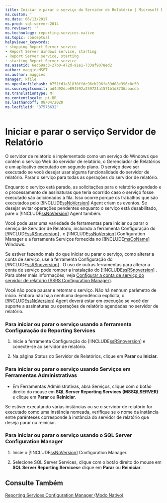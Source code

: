 ```yaml
---
title: Iniciar e parar o serviço do Servidor de Relatório | Microsoft Docs
ms.custom: ''
ms.date: 06/13/2017
ms.prod: sql-server-2014
ms.reviewer: ''
ms.technology: reporting-services-native
ms.topic: conceptual
helpviewer_keywords:
- stopping Report Server service
- Report Server Windows service, starting
- Report Server service, starting
- starting Report Server service
ms.assetid: 6ec69ac3-27b0-472d-91e1-733af9078ed2
author: maggiesMSFT
ms.author: maggies
manager: kfile
ms.openlocfilehash: b751fd1a31830ffdc96cb296fa39d08e396c8c50
ms.sourcegitcommit: ad4d92dce894592a259721a1571b1d8736abacdb
ms.translationtype: MT
ms.contentlocale: pt-BR
ms.lasthandoff: 08/04/2020
ms.locfileid: "87573632"
---
```

# <a name="start-and-stop-the-report-server-service"></a>Iniciar e parar o serviço Servidor de Relatório
  O servidor de relatório é implementado como um serviço do Windows que contém o serviço Web do servidor de relatório, o Gerenciador de Relatórios e um aplicativo executado em segundo plano. O serviço deve ser executado se você desejar usar alguma funcionalidade do servidor de relatório. Parar o serviço para todas as operações do servidor de relatório.  
  
 Enquanto o serviço está parado, as solicitações para o relatório agendado e o processamento de assinaturas que teria ocorrido caso o serviço fosse executado são adicionados à fila. Isso ocorre porque os trabalhos que são executados pelo [!INCLUDE[ssNoVersion](../../includes/ssnoversion-md.md)] Agent criam os eventos. Se desejar evitar operações pendentes enquanto o serviço está desabilitado, pare o [!INCLUDE[ssNoVersion](../../includes/ssnoversion-md.md)] Agent também.  
  
 Você pode usar uma variedade de ferramentas para iniciar ou parar o serviço de Servidor de Relatório, incluindo a ferramenta Configuração do [!INCLUDE[ssRSnoversion](../../includes/ssrsnoversion-md.md)] , o [!INCLUDE[ssNoVersion](../../includes/ssnoversion-md.md)] Configuration Manager e a ferramenta Serviços fornecida no [!INCLUDE[msCoName](../../includes/msconame-md.md)] Windows.  
  
 Se estiver fazendo mais do que iniciar ou parar o serviço, como alterar a conta de serviço, use a ferramenta Configuração do [!INCLUDE[ssRSnoversion](../../includes/ssrsnoversion-md.md)] . O uso de outras ferramentas para alterar a conta de serviço pode romper a instalação do [!INCLUDE[ssRSnoversion](../../includes/ssrsnoversion-md.md)] . Para obter mais informações, veja [Configurar a conta de serviço do servidor de relatório &#40;SSRS Configuration Manager&#41;](../install-windows/configure-the-report-server-service-account-ssrs-configuration-manager.md).  
  
 Você não pode pausar e retomar o serviço. Não há nenhum parâmetro de início. Embora não haja nenhuma dependência explícita, o [!INCLUDE[ssNoVersion](../../includes/ssnoversion-md.md)] Agent deverá estar em execução se você der suporte a assinaturas ou operações de relatório agendadas no servidor de relatório.  
  
### <a name="to-start-or-stop-the-service-using-the-reporting-services-configuration-tool"></a>Para iniciar ou parar o serviço usando a ferramenta Configuração do Reporting Services  
  
1.  Inicie a ferramenta Configuração do [!INCLUDE[ssRSnoversion](../../includes/ssrsnoversion-md.md)] e conecte-se ao servidor de relatório.  
  
2.  Na página Status do Servidor de Relatórios, clique em **Parar** ou **Iniciar**.  
  
### <a name="to-start-or-stop-the-service-using-services-in-administrative-tools"></a>Para iniciar ou parar o serviço usando Serviços em Ferramentas Administrativas  
  
-   Em Ferramentas Administrativas, abra Serviços, clique com o botão direito do mouse em **SQL Server Reporting Services (MSSQLSERVER)** e clique em **Parar** ou **Reiniciar**.  
  
 Se estiver executando várias instâncias ou se o servidor de relatório for executado como uma instância nomeada, verifique se o nome da instância entre parênteses corresponde à instância do servidor de relatório que deseja parar ou reiniciar.  
  
### <a name="to-start-or-stop-the-service-using-sql-server-configuration-manager"></a>Para iniciar ou parar o serviço usando o SQL Server Configuration Manager  
  
1.  Inicie o [!INCLUDE[ssNoVersion](../../includes/ssnoversion-md.md)] Configuration Manager.  
  
2.  Selecione SQL Server Services, clique com o botão direito do mouse em **SQL Server Reporting Services**e clique em **Parar** ou **Reiniciar**.  
  
## <a name="see-also"></a>Consulte Também  
 [Reporting Services Configuration Manager &#40;Modo Nativo&#41;](../../sql-server/install/reporting-services-configuration-manager-native-mode.md)  
  
  
